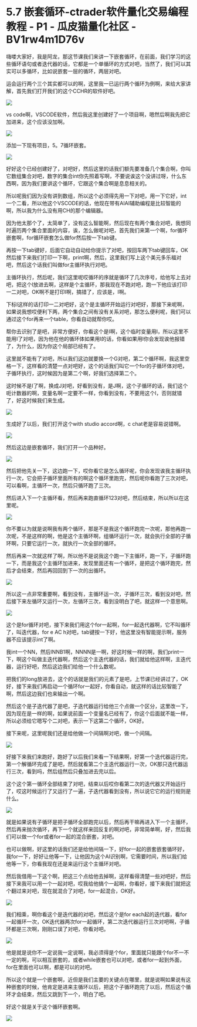 # 5.7 嵌套循环-ctrader软件量化交易编程教程 - P1 - 瓜皮猫量化社区 - BV1rw4m1D76v

嗨喽大家好，我是阿龙，那这节课我们来讲一下嵌套循环，在前面，我们学习的这些循环语句或者迭代器的话，它都是一个单循环的方式对吧，当然了，我们可以其实可以多循环，比如说嵌套一层的循环，两层对吧。

运会运行两个三个其实都可以的啊，这里我一已运行两个循环为例啊，来给大家讲解，首先我们打开我们的这个CCHR的软件好吧。



![](img/5c9cf666aba6c47e0c7b7f1b9fd90824_1.png)

vs code啊，VSCODE软件，然后我这里创建好了一个项目啊，嗯然后啊我先把它加进来，这个应该没加啊。



![](img/5c9cf666aba6c47e0c7b7f1b9fd90824_3.png)

添加一下现有项目，5。7循环嵌套。

![](img/5c9cf666aba6c47e0c7b7f1b9fd90824_5.png)

好好这个已经创建好了，对吧好，然后这里的话我们额先要准备几个集合啊，你叫它数组集合对吧，数字的集合int你先照着写啊，不要说诶这个没讲过呀，什么东西啊，因为我们要讲这个循环，它跟这个集合啊是息息相关的。

所以呢我们因为没有讲到数组，所以这个必须得先用一下对吧，用一下它好，int一个二看，所以他这个VSCODE的话，他现在带有AIAI辅助编程是比较智能的啊，所以我为什么没有用CH的那个编辑器。

因为他太那个了，太简单了，没有这么智能啊，然后现在有两个集合对吧，我想同时遍历两个集合里面的内容，诶，怎么做呢对吧，首先我们来第一个啊，for循环嵌套啊，for循环嵌套怎么做for然后按一下tab键。

再按一下tab键好，后面它自动自动给你提示了对吧，按回车两下tab键回车，OK然后接下来我们打印一下啊，print啊，然后，这里我们写上这个美元多乐福对吧，然后这个话我们叫做for主循环执行对吧。

主循环执行，然后呢，我们这里呢哎循环的序就是循环了几次序号，给他写上去对吧，把这个I放进去啊，这样是个主循环，那我现在不跑对吧，跑一下他应该打印一二对吧，OK啊不是打印I啊，搞错了，应该是，I啊。

下标I这样的话打印一二对吧好，这个是主循环开始运行对吧好，那接下来呢啊，如果说我想哎便利下两，两个集合之间有没有关系对吧，那怎么便利呢，我们可以通过这个for再来一个table，你看自动就帮你哎。

帮你去识别了是吧，非常方便好，你看这个是I啊，这个临时变量用I，所以这里不能用I了对吧，因为他在他的循环体如果用I的话，你看如果用I你会发现诶他报错了，为什么，因为你这个局部已经有了。

这里就不能有了对吧，所以我们这边就要换一个G对吧，第二个循环啊，我这里空格一下，这样看的清楚一点对吧好，这个的话我们叫它一个for的子循环体对吧，子循环执行，这时候因为是第二个啊，好我们选择第二个。

这时候不是I了啊，换成J对吧，好看到没有，是J啊，这个子循环的话，我们这个呃计数器的啊，变量名啊一定要不一样，你看到没有，不要用这个I，否则就错了，好这时候我们来生成。



![](img/5c9cf666aba6c47e0c7b7f1b9fd90824_7.png)

生成好了以后，我们打开这个with studio accord啊，c chat老是容易说错啊。

![](img/5c9cf666aba6c47e0c7b7f1b9fd90824_9.png)

然后这边是嵌套循环，我们打开一个品种好。

![](img/5c9cf666aba6c47e0c7b7f1b9fd90824_11.png)

然后把他先关一下，这边跑一下，哎你看它是怎么循环呢，你会发现诶我主循环执行一次，它会把子循环里面所有的啊这个循环里跑完，然后呢你看跑了三次对吧，可以看啊，主循环一次，然后只循环跑了三次。

然后进入下一个主循环看，然后再来跑直循环123对吧，然后结束，所以所以在这里呢。

![](img/5c9cf666aba6c47e0c7b7f1b9fd90824_13.png)

你不要以为就是说啊我有两个循环，那是不是我这个循环跑完一次呢，那他再跑一次呢，不是这样的啊，他是这个主循环啊，组循环运行一次，就会执行全部的子循环啊，只要它运行一次，就执行一次全部的循环。

然后再来一次就这样了啊，所以他不是说我这个跑一下主循环，跑一下，子循环跑一下，而是我这个主循环加进来，发现里面还有一个循环，是把这个循环跑完，然后才会结束，然后再回回到下一次的出循环。



![](img/5c9cf666aba6c47e0c7b7f1b9fd90824_15.png)

所以这一点非常重要啊，看到没有，主循环运一次，子循环三次，看到没对吧，然后接下来左循环又运行一次，左循环三次，看到没明白了吧，就这样一个意思啊。



![](img/5c9cf666aba6c47e0c7b7f1b9fd90824_17.png)

这个是for循环对吧，接下来我们用这个for一起啊，for一起迭代器啊，它不叫循环了，叫迭代器，for e AC h对吧，tab键按一下好，他这里没有智能提示啊，服务器不应该提示int了啊。

我int一个NN，然后INNB1啊，NNNN是一啊，好这时候一样的啊，我们print一下，啊这个叫做主迭代器啊，然后这个主迭代器的话，我们就给他这样啊，主迭代器，运行好吧，然后这边我们给他一个什么数呢。

把我们的long放进去，这个的话就是我们的元素了是吧，上节课已经讲过了，OK好，接下来我们再启动一个循环for一起好，你看自动，就这样的话比较智能了啊，然后这边我们也来输出一个啊。

然后这个是子迭代器了是吧，子迭代器运行给他三个点做一个区分，这里改一下，因为现在是一样的啊，如果说前面一个变量名已经有了，你这个后面就不能一样，所以必须给它嗯写个二对吧，表示一下这第二个循环，OK好。

接下来呢，这里呢我们还是给他做一个间隔啊对吧，做一个间隔。

![](img/5c9cf666aba6c47e0c7b7f1b9fd90824_19.png)

好接下来我们来跑好，跑好了以后我们来看一下结果啊，好第一个迭代器运行完，第一个解循环完成了是吧，然后就看第二个主迭代器运行一次，OK那只迭代器运行三次，看到吗，然后组然后只叠加进去完以后。

这个这个第一循环全部结束了对吧，结束以后哎你看第二次的迭代器又开始运行了，哎这时候运行了又运行了一遍，子迭代器看到没有，所以说它它的运行规则是什么。



![](img/5c9cf666aba6c47e0c7b7f1b9fd90824_21.png)

就是如果说有子循环是把子循环全部跑完以后，然后再干嘛再进入下一个主循环，然后再来抛次循环，再下一个就这样来回反复的啊对吧，非常简单啊，好，然后我们可以做一个for或者for一起的混合嵌套，对吧。

也可以做啊，好这里的话我们还是给他间隔一下，好for一起的嵌套嵌套循环好，我for一下，好好让他等一下，让他因为这个AI识别啊，它需要时间，所以我们给他等一下，你看我现在还是来运行这个主循环对吧。

然后我借用一下这个啊，把这三个点给他去掉啊，这样看得清楚一些对吧好，然后接下来我可以用一个一起对吧，哎我给他搞个一起啊，你看好，接下来我们就把这个翻过来对吧，现在就混合了对吧，for一起混合，OK好。



![](img/5c9cf666aba6c47e0c7b7f1b9fd90824_23.png)

我们相乘，啊你看这个是迭代器的对吧，然后这个是for each起的迭代器，看for一起循环一次，OK迭代器两次for一起循环，第二次迭代器运行三次对吧啊，子循环都是三次啊，刚刚口误了对吧，你看对吧。



![](img/5c9cf666aba6c47e0c7b7f1b9fd90824_25.png)

他是就是说你不一定说我一定说啊，我必须得是个for，里面就只能跟个for不一不一定的啊，可以相互嵌套的，或者while嵌套也可以对吧，或者for一起到外面，for在里面也可以啊，都是可以的对吧。

所以这个就是一个嵌套啊，近但是我们主要的关键点在哪里，就是说啊如果说有这种嵌套的时候，他肯定是进来主循环以后，把这个子循环跑完了以后，然后这个循环才会结束，然后又跳到下一个，明白了吧。

好这个就是关于这个循环嵌套啊。

![](img/5c9cf666aba6c47e0c7b7f1b9fd90824_27.png)